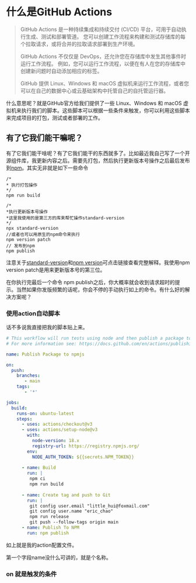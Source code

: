 # 什么是GitHub Actions

> GitHub Actions 是一种持续集成和持续交付 (CI/CD) 平台，可用于自动执行生成、测试和部署管道。 您可以创建工作流程来构建和测试存储库的每个拉取请求，或将合并的拉取请求部署到生产环境。
>
> GitHub Actions 不仅仅是 DevOps，还允许您在存储库中发生其他事件时运行工作流程。 例如，您可以运行工作流程，以便在有人在您的存储库中创建新问题时自动添加相应的标签。
>
> GitHub 提供 Linux、Windows 和 macOS 虚拟机来运行工作流程，或者您可以在自己的数据中心或云基础架构中托管自己的自托管运行器。

什么意思呢？就是GitHub官方给我们提供了一些 Linux、Windows 和 macOS 虚拟机来执行我们的脚本。这些脚本可以根据一些条件来触发，你可以利用这些脚本来完成项目的打包，测试或者部署的工作。

## 有了它我们能干嘛呢？

有了它我们能干啥呢？有了它我们能干的东西就多了。比如最近我自己写了一个开源组件库，我更新内容之后。需要先打包，然后执行更新版本号操作之后最后发布到[npm](https://www.npmjs.com/)。其实无非就是如下一些命令

```node
/*
* 执行打包操作
*/
npm run build

/*
*执行更新版本号操作
*这里我使用的是第三方的库来帮忙操作standard-version
*/
npx standard-version
//或者也可以用原生的npm命令来执行
npm version patch
// 发布到npm
npm publish
```

注意关于[standard-version](https://www.npmjs.com/package/standard-version)和[npm version](https://docs.npmjs.com/cli/v8/commands/npm-version/)可点击链接查看完整解释。我使用npm version patch是用来更新版本号的第三位。

在你执行完最后一个命令 npm publish之后，你大概率就会收到请求超时的提示。当然如果你发版频繁的话呢，你会不停的手动执行如上的命令。有什么好的解决方案呢？

### 使用action自动脚本

话不多说我直接把我的脚本贴上来。

```yaml
# This workflow will run tests using node and then publish a package to GitHub Packages when a release is created
# For more information see: https://docs.github.com/en/actions/publishing-packages/publishing-nodejs-packages

name: Publish Package to npmjs

on:
  push:
    branches: 
       - main
    tags:
       - '*'

jobs:
  build:
    runs-on: ubuntu-latest
    steps:
      - uses: actions/checkout@v3
      - uses: actions/setup-node@v3
        with:
          node-version: 18.x
          registry-url: https://registry.npmjs.org/
        env:
          NODE_AUTH_TOKEN: ${{secrets.NPM_TOKEN}}
          
      - name: Build
        run: |
         npm ci
         npm run build
         
      - name: Create tag and push to Git
        run: |
         git config user.email "little_hui@foxmail.com"
         git config user.name "eric_chao"
         npm run release
         git push --follow-tags origin main
      - name: Publish To NPM
        run: npm publish

```

如上就是我的action配置文件。

第一个字段name没什么可讲的，就是个名称。

### on 就是触发的条件



